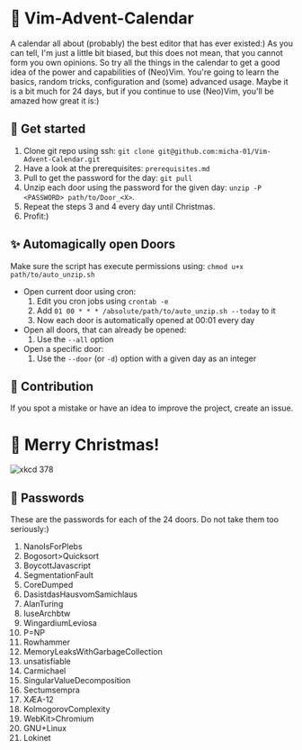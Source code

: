# 🎁 Vim-Advent-Calendar
A calendar all about (probably) the best editor that has ever existed:)
As you can tell, I'm just a little bit biased, but this does not mean, that you cannot form you own opinions.
So try all the things in the calendar to get a good idea of the power and capabilities of (Neo)Vim.
You're going to learn the basics, random tricks, configuration and (some) advanced usage.
Maybe it is a bit much for 24 days, but if you continue to use (Neo)Vim, you'll be amazed how great it is:)

## 🚀 Get started
1. Clone git repo using ssh: `git clone git@github.com:micha-01/Vim-Advent-Calendar.git`
2. Have a look at the prerequisites: `prerequisites.md`
3. Pull to get the password for the day: `git pull`
4. Unzip each door using the password for the given day: `unzip -P <PASSWORD> path/to/Door_<X>`.
5. Repeat the steps 3 and 4 every day until Christmas.
52. Profit:)

## ✨ Automagically open Doors
Make sure the script has execute permissions using: `chmod u+x path/to/auto_unzip.sh`

- Open current door using cron:
    1. Edit you cron jobs using `crontab -e` 
    2. Add `01 00 * * * /absolute/path/to/auto_unzip.sh --today` to it
    3. Now each door is automatically opened at 00:01 every day
- Open all doors, that can already be opened:
    1. Use the `--all` option
- Open a specific door:
    1. Use the `--door` (or `-d`) option with a given day as an integer

## 🤝 Contribution
If you spot a mistake or have an idea to improve the project, create an issue.

# 🎄 Merry Christmas!
![xkcd 378](https://imgs.xkcd.com/comics/real_programmers.png)

## 🔑 Passwords
These are the passwords for each of the 24 doors. Do not take them too seriously:)
1. NanoIsForPlebs
2. Bogosort>Quicksort
3. BoycottJavascript
4. SegmentationFault
5. CoreDumped
6. DasistdasHausvomSamichlaus
7. AlanTuring
8. IuseArchbtw
9. WingardiumLeviosa
10. P=NP
11. Rowhammer
12. MemoryLeaksWithGarbageCollection
13. unsatisfiable
14. Carmichael
15. SingularValueDecomposition
16. Sectumsempra
17. XÆA-12
18. KolmogorovComplexity
19. WebKit>Chromium
20. GNU+Linux
21. Lokinet
